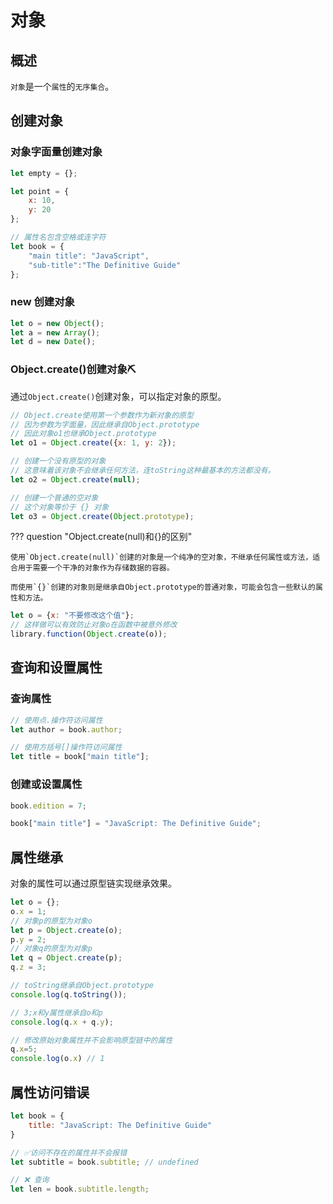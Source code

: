 # 对象

## 概述

`对象`是一个`属性`的`无序集合`。

## 创建对象

### 对象字面量创建对象

```javascript
let empty = {}; 

let point = {
    x: 10,
    y: 20
};

// 属性名包含空格或连字符
let book = {
    "main title": "JavaScript",
    "sub-title":"The Definitive Guide"
};
```

### new 创建对象

```javascript
let o = new Object();
let a = new Array();
let d = new Date();
```

### Object.create()创建对象⛏️

通过`Object.create()`创建对象，可以指定对象的原型。

```javascript
// Object.create使用第一个参数作为新对象的原型
// 因为参数为字面量，因此继承自Object.prototype
// 因此对象o1也继承Object.prototype
let o1 = Object.create({x: 1, y: 2});

// 创建一个没有原型的对象
// 这意味着该对象不会继承任何方法，连toString这种最基本的方法都没有。
let o2 = Object.create(null);

// 创建一个普通的空对象
// 这个对象等价于 {} 对象
let o3 = Object.create(Object.prototype);
```

??? question "Object.create(null)和{}的区别"

    使用`Object.create(null)`创建的对象是一个纯净的空对象，不继承任何属性或方法，适合用于需要一个干净的对象作为存储数据的容器。

    而使用`{}`创建的对象则是继承自Object.prototype的普通对象，可能会包含一些默认的属性和方法。

```javascript
let o = {x: "不要修改这个值"};
// 这样做可以有效防止对象o在函数中被意外修改
library.function(Object.create(o));
```

## 查询和设置属性

### 查询属性

```javascript
// 使用点.操作符访问属性
let author = book.author;

// 使用方括号[]操作符访问属性
let title = book["main title"];
```

### 创建或设置属性

```javascript
book.edition = 7;

book["main title"] = "JavaScript: The Definitive Guide";
```

## 属性继承

对象的属性可以通过原型链实现继承效果。

```javascript
let o = {};
o.x = 1;
// 对象p的原型为对象o
let p = Object.create(o);
p.y = 2;
// 对象q的原型为对象p
let q = Object.create(p);
q.z = 3;

// toString继承自Object.prototype
console.log(q.toString());

// 3;x和y属性继承自o和p
console.log(q.x + q.y); 

// 修改原始对象属性并不会影响原型链中的属性
q.x=5;
console.log(o.x) // 1
```

## 属性访问错误

```javascript
let book = {
    title: "JavaScript: The Definitive Guide"
}

// ✅访问不存在的属性并不会报错
let subtitle = book.subtitle; // undefined

// ❌ 查询
let len = book.subtitle.length;
```
